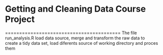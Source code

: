 # Getting and Cleaning Data Course Project
=========================================
The file run_analysis.R load  data source, merge and transform the raw data  to create a tidy data set, load diferents source of working directory and proces them
